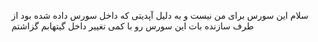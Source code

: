 سلام این سورس برای من نیست و به دلیل آپدیتی که داخل سورس داده شده بود از طرف سازنده بات این سورس رو با کمی تغییر داخل گیتهابم گزاشتم 
